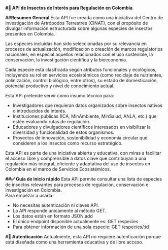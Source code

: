 **#🐞 API de Insectos de Interés para Regulación en Colombia**

**##Resumen General**
Esta API fue creada como una iniciativa del Centro de Investigación de Artrópodos Terrestres (CINAT), con el propósito de divulgar información estructurada sobre algunas especies de insectos presentes en Colombia.  

Las especies incluidas han sido seleccionadas por su relevancia en procesos de actualización, modificación o creación de marcos regulatorios nacionales, en especial aquellos relacionados con el uso sostenible, la conservación, la investigación científica y la bioeconomía.  

Cada especie está clasificada según atributos funcionales y ecológicos, incluyendo su rol en servicios ecosistémicos (como reciclaje de nutrientes, polinización, control biológico, entre otros), su estado de domesticación, potencial productivo y nivel de conocimiento actual.  

Esta API pretende servir como insumo técnico para:  
- Investigadores que requieran datos organizados sobre insectos nativos o introducidos de interés.
- Instituciones públicas (ICA, MinAmbiente, MinSalud, ANLA, etc.) que estén evaluando rutas de regulación.
- Educadores y divulgadores científicos interesados en visibilizar la diversidad y funcionalidad de estos organismos.
- Proyectos de innovación, sostenibilidad y economía circular que consideren a los insectos como recurso estratégico.

Esta API es parte de una iniciativa abierta y educativa, con miras a facilitar el acceso libre y comprensible a datos clave que contribuyan a una regulación más integral, eficiente y adaptativa del uso de insectos en Colombia en el marco de Servicios Ecosistémicos.  

**##✅ Guía de inicio rápido**
Esta API permite consultar una lista de especies de insectos relevantes para procesos de regulación, conservación e investigación en Colombia.  
Para empezar a usarla:  
- No necesitas autenticación ni claves API.
- La API responde únicamente al método GET.
- Los datos están en formato JSON.add 
- El único endpoint disponible actualmente es: GET /especies
- Para obtener información de una sola especie: GET /especies/:id

**#🔐 Autenticación**
Actualmente, esta API no requiere autenticación porque está diseñada como una herramienta educativa y de libre acceso.